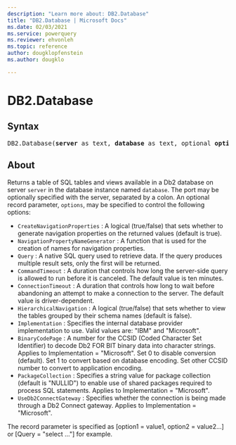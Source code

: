 ```yaml
---
description: "Learn more about: DB2.Database"
title: "DB2.Database | Microsoft Docs"
ms.date: 02/03/2021
ms.service: powerquery
ms.reviewer: ehvonleh
ms.topic: reference
author: dougklopfenstein
ms.author: dougklo

---
```

# DB2.Database

## Syntax

<pre>
DB2.Database(<b>server</b> as text, <b>database</b> as text, optional <b>options</b> as nullable record) as table
</pre>

## About

Returns a table of SQL tables and views available in a Db2 database on server `server` in the database instance named `database`. The port may be optionally specified with the server, separated by a colon. An optional record parameter, `options`, may be specified to control the following options: 

- `CreateNavigationProperties` : A logical (true/false) that sets whether to generate navigation properties on the returned values (default is true).
- `NavigationPropertyNameGenerator` : A function that is used for the creation of names for navigation properties.
- `Query` : A native SQL query used to retrieve data. If the query produces multiple result sets, only the first will be returned.
- `CommandTimeout` : A duration that controls how long the server-side query is allowed to run before it is canceled. The default value is ten minutes.
- `ConnectionTimeout` : A duration that controls how long to wait before abandoning an attempt to make a connection to the server. The default value is driver-dependent.
- `HierarchicalNavigation` : A logical (true/false) that sets whether to view the tables grouped by their schema names (default is false).
- `Implementation` : Specifies the internal database provider implementation to use. Valid values are: "IBM" and "Microsoft".
- `BinaryCodePage` : A number for the CCSID (Coded Character Set Identifier) to decode Db2 FOR BIT binary data into character strings. Applies to Implementation = "Microsoft". Set 0 to disable conversion (default). Set 1 to convert based on database encoding. Set other CCSID number to convert to application encoding.
- `PackageCollection` : Specifies a string value for package collection (default is "NULLID") to enable use of shared packages required to process SQL statements. Applies to Implementation = "Microsoft".
- `UseDb2ConnectGateway` : Specifies whether the connection is being made through a Db2 Connect gateway. Applies to Implementation = "Microsoft". 

The record parameter is specified as [option1 = value1, option2 = value2...] or [Query = "select ..."] for example. 



